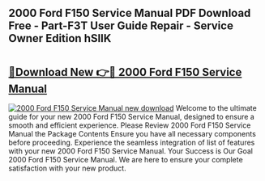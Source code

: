 ## 2000 Ford F150 Service Manual PDF Download Free - Part-F3T User Guide Repair - Service Owner Edition hSIIK

# <h2><a href="http://bc40146.oget.top/?id=2000+Ford+F150+Service+Manual">🔗Download New 👉🔴 2000 Ford F150 Service Manual</a></h2>

[![2000 Ford F150 Service Manual new download](https://i.imgur.com/5g1atiW.png)](http://bc40146.oget.top/?id=2000+Ford+F150+Service+Manual)
Welcome to the ultimate guide for your new 2000 Ford F150 Service Manual, designed to ensure a smooth and efficient experience. Please Review 2000 Ford F150 Service Manual the Package Contents Ensure you have all necessary components before proceeding. Experience the seamless integration of list of features with your new 2000 Ford F150 Service Manual. Your Success is Our Goal 2000 Ford F150 Service Manual. We are here to ensure your complete satisfaction with your new product.
